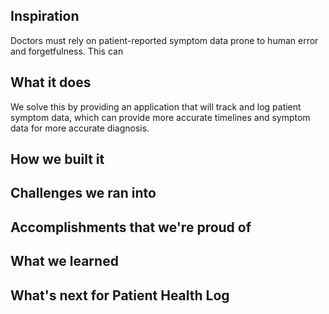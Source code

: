 ## Inspiration
Doctors must rely on patient-reported symptom data prone to human error and forgetfulness. This can 

## What it does
We solve this by providing an application that will track and log patient symptom data, which can provide more accurate timelines and symptom data for more accurate diagnosis.

## How we built it

## Challenges we ran into

## Accomplishments that we're proud of

## What we learned

## What's next for Patient Health Log
